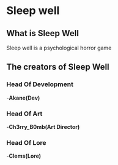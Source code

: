 # **Sleep well**
## **What is Sleep Well**
Sleep well is a psychological horror game
## **The creators of Sleep Well**
### **Head Of Development**
-**Akane(Dev)**
### **Head Of Art**
-**Ch3rry_B0mb(Art Director)**
### **Head Of Lore**
-**Clems(Lore)**
